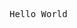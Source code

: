 <kbd><kbd><kbd><kbd><kbd><kbd><kbd><kbd><kbd><kbd><kbd><kbd><kbd><kbd><kbd><kbd><kbd><kbd><kbd><kbd>
Hello
</kbd></kbd></kbd></kbd></kbd></kbd></kbd></kbd></kbd></kbd></kbd></kbd></kbd></kbd></kbd></kbd></kbd></kbd></kbd></kbd>
<kbd><kbd><kbd><kbd><kbd><kbd><kbd><kbd><kbd><kbd><kbd><kbd><kbd><kbd><kbd><kbd><kbd><kbd><kbd><kbd>
World
</kbd></kbd></kbd></kbd></kbd></kbd></kbd></kbd></kbd></kbd></kbd></kbd></kbd></kbd></kbd></kbd></kbd></kbd></kbd></kbd>
